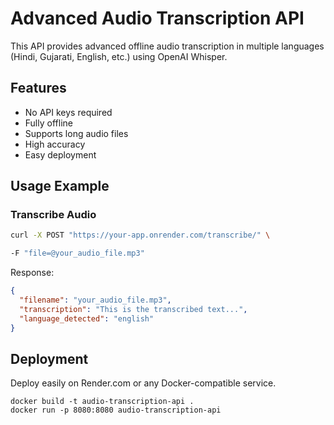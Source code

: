 
# Advanced Audio Transcription API

This API provides advanced offline audio transcription in multiple languages (Hindi, Gujarati, English, etc.) using OpenAI Whisper.

## Features
- No API keys required
- Fully offline
- Supports long audio files
- High accuracy
- Easy deployment

## Usage Example

### Transcribe Audio

```bash
curl -X POST "https://your-app.onrender.com/transcribe/" \

-F "file=@your_audio_file.mp3"
```

Response:
```json
{
  "filename": "your_audio_file.mp3",
  "transcription": "This is the transcribed text...",
  "language_detected": "english"
}
```

## Deployment

Deploy easily on Render.com or any Docker-compatible service.

```
docker build -t audio-transcription-api .
docker run -p 8080:8080 audio-transcription-api
```
